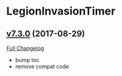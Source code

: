# LegionInvasionTimer

## [v7.3.0](https://github.com/funkydude/LegionInvasionTimer/tree/v7.3.0) (2017-08-29)
[Full Changelog](https://github.com/funkydude/LegionInvasionTimer/compare/v7.2.11...v7.3.0)

- bump toc  
- remove compat code  

